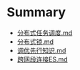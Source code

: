 # Summary

* [分布式任务调度.md](分布式任务调度.md)
* [分布式锁.md](分布式锁.md)
* [调优先行知识.md](调优先行知识.md)
* [跨网段连接ES.md](跨网段连接ES.md)
